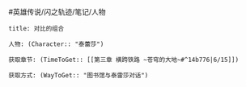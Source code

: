 #英雄传说/闪之轨迹/笔记/人物
```ad-note
title: 对比的组合

人物: (Character:: "泰蕾莎")

获取章节: (TimeToGet:: [[第三章 横跨铁路 ~苍穹的大地~#^14b776|6/15]])

获取方式: (WayToGet:: "图书馆与泰雷莎对话")

```
